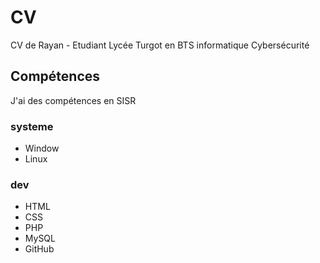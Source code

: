# CV
CV de Rayan - Etudiant Lycée Turgot en BTS informatique Cybersécurité

## Compétences
J'ai des compétences en SISR

### systeme
- Window
- Linux
### dev
- HTML
- CSS
- PHP
- MySQL
- GitHub
  
